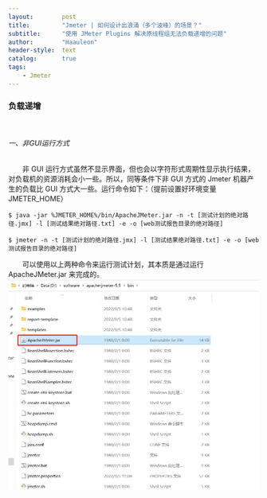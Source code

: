 ```yaml
---
layout:        post
title:         "Jmeter | 如何设计出浪涌（多个波峰）的场景？"
subtitle:      "使用 JMeter Plugins 解决原线程组无法负载递增的问题"
author:        "Haauleon"
header-style:  text
catalog:       true
tags:
    - Jmeter
---
```


### 负载递增

<br>

###### 一、非GUI运行方式
&emsp;&emsp;非 GUI 运行方式虽然不显示界面，但也会以字符形式周期性显示执行结果，对负载机的资源消耗会小一些。所以，同等条件下非 GUI 方式的 Jmeter 机器产生的负载比 GUI 方式大一些。运行命令如下：（提前设置好环境变量 JMETER_HOME）         
```
$ java -jar %JMETER_HOME%/bin/ApacheJMeter.jar -n -t [测试计划的绝对路径.jmx] -l [测试结果绝对路径.txt] -e -o [web测试报告目录的绝对路径]

$ jmeter -n -t [测试计划的绝对路径.jmx] -l [测试结果绝对路径.txt] -e -o [web测试报告目录的绝对路径]  
```

&emsp;&emsp;可以使用以上两种命令来运行测试计划，其本质是通过运行 ApacheJMeter.jar 来完成的。     
![](\img\in-post\post-jmeter\2022-09-06-jmeter-save-source-1.jpg)   